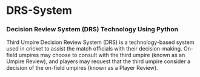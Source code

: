 # DRS-System

### Decision Review System (DRS) Technology Using Python

Third Umpire Decision Review System (DRS) is a technology-based
system used in cricket to assist the match officials with their decision-making.
On-field umpires may choose to consult with the third umpire (known as an
Umpire Review), and players may request that the third umpire consider a
decision of the on-field umpires (known as a Player Review).
